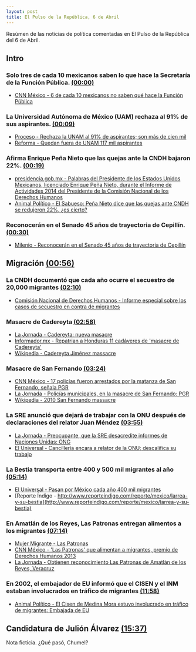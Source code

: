 ```yaml
---
layout: post
title: El Pulso de la República, 6 de Abril
---
```

Resúmen de las noticias de política comentadas en El Pulso de la República del 6 de Abril.

## Intro

### Solo tres de cada 10 mexicanos saben lo que hace la Secretaría de la Función Pública. [(00:00)](https://youtu.be/PRyKLxJPBl4?t=0s)
  + [CNN México - 6 de cada 10 mexicanos no saben qué hace la Función
    Pública](http://www.cnnmexico.com/nacional/2015/03/29/6-de-cada-10-mexicanos-no-saben-que-hace-la-funcion-publica)

### La Universidad Autónoma de México (UAM) rechaza al 91% de sus aspirantes. [(00:09)](https://youtu.be/PRyKLxJPBl4?t=9s)
  + [Proceso - Rechaza la UNAM al 91% de aspirantes; son más de cien mil](http://www.proceso.com.mx/?p=369304)
  + [Reforma - Quedan fuera de UNAM 117 mil aspirantes](http://www.reforma.com/aplicacioneslibre/preacceso/articulo/default.aspx?id=501248)

### Afirma Enrique Peña Nieto que las quejas ante la CNDH bajaron 22%. [(00:19)](https://youtu.be/PRyKLxJPBl4?t=19s)
  + [presidencia.gob.mx - Palabras del Presidente de los Estados Unidos Mexicanos, licenciado Enrique Peña Nieto, durante el Informe de Actividades 2014 del Presidente de la Comisión Nacional de los Derechos Humanos](http://www.presidencia.gob.mx/articulos-prensa/palabras-del-presidente-de-los-estados-unidos-mexicanos-licenciado-enrique-pena-nieto-durante-el-informe-de-actividades-2014-del-presidente-de-la-comision-nacional-de-los-derechos-humanos/)
  + [Animal Político - El Sabueso: Peña Nieto dice que las quejas ante CNDH se redujeron 22%, ¿es cierto?](http://www.animalpolitico.com/elsabueso/quejas-ante-cndh/)

### Reconocerán en el Senado 45 años de trayectoria de Cepillín. [(00:30)](https://youtu.be/PRyKLxJPBl4?t=30s)
  + [Milenio - Reconocerán en el Senado 45 años de trayectoria de Cepillín](http://www.milenio.com/hey/farandula/Cepillin-Cepillin_senado-Cepillin_45_anos-cepillin_reconocimiento_senado_0_488351569.html)

## Migración [(00:56)](https://youtu.be/PRyKLxJPBl4?t=56s)

### La CNDH documentó que cada año ocurre el secuestro de 20,000 migrantes [(02:10)](https://youtu.be/PRyKLxJPBl4?t=2m10s)

+ [Comisión Nacional de Derechos Humanos - Informe especial sobre los casos de secuestro en contra de migrantes](http://cndh.org.mx/sites/all/fuentes/documentos/informes/especiales/2009_migra.pdf)

### Masacre de Cadereyta [(02:58)](https://youtu.be/PRyKLxJPBl4?t=2m58s)

+ [La Jornada - Cadereyta: nueva masacre](http://www.jornada.unam.mx/2012/05/14/edito)
+ [Informador.mx - Repatrian a Honduras 11 cadáveres de 'masacre de Cadereyta'](http://www.informador.com.mx/mexico/2014/539716/6/repatrian-a-honduras-11-cadaveres-de-masacre-de-cadereyta.htm)
+ [Wikipedia - Cadereyta Jiménez massacre](http://en.wikipedia.org/wiki/Cadereyta_Jim%C3%A9nez_massacre)

### Masacre de San Fernando [(03:24)](https://youtu.be/PRyKLxJPBl4?t=3m24s)

+ [CNN México - 17 policías fueron arrestados por la matanza de San Fernando, señala PGR](http://mexico.cnn.com/nacional/2014/12/22/17-policias-fueron-arrestados-por-la-matanza-de-san-fernando-senala-pgr)
+ [La Jornada - Policías municipales, en la masacre de San Fernando: PGR](http://www.jornada.unam.mx/ultimas/2014/12/22/policias-municipales-vinculados-con-la-masacre-de-san-fernando-4675.html)
+ [Wikipedia - 2010 San Fernando massacre](http://en.wikipedia.org/wiki/2010_San_Fernando_massacre)

### La SRE anunció que dejará de trabajar con la ONU después de declaraciones del relator Juan Méndez [(03:55)](https://youtu.be/PRyKLxJPBl4?t=3m55s)

+ [La Jornada - Preocupante, que la SRE desacredite informes de Naciones Unidas: ONG](http://www.jornada.unam.mx/2015/04/01/politica/005n3pol)
+ [El Universal - Cancillería encara a relator de la ONU; descalifica su trabajo](http://www.eluniversal.com.mx/nacion-mexico/2015/impreso/cancilleria-encara-a-relator-de-la-onu-descalifica-su-trabajo-224553.html)

### La Bestia transporta entre 400 y 500 mil migrantes al año [(05:14)](https://youtu.be/PRyKLxJPBl4?t=5m14s)

+ [El Universal - Pasan por México cada año 400 mil migrantes ](http://www.eluniversal.com.mx/notas/852374.html)
+ [Reporte Índigo - http://www.reporteindigo.com/reporte/mexico/larrea-y-su-bestia](http://www.reporteindigo.com/reporte/mexico/larrea-y-su-bestia)

### En Amatlán de los Reyes, Las Patronas entregan alimentos a los migrantes [(07:14)](https://youtu.be/PRyKLxJPBl4?t=7m14s)

+ [Mujer Migrante - Las Patronas](http://mujermigrante.mx/las-patronas/)
+ [CNN México - 'Las Patronas' que alimentan a migrantes, premio de Derechos Humanos 2013](http://mexico.cnn.com/nacional/2013/11/20/las-patronas-que-alimentan-a-migrantes-premio-de-derechos-humanos-2013)
+ [La Jornada - Obtienen reconocimiento Las Patronas de Amatlán de los Reyes, Veracruz](http://www.jornada.unam.mx/2014/01/25/sociedad/030n2soc)

### En 2002, el embajador de EU informó que el CISEN y el INM estaban involucrados en tráfico de migrantes [(11:58)](https://youtu.be/PRyKLxJPBl4?t=11m58s)

+ [Animal Político - El Cisen de Medina Mora estuvo involucrado en tráfico de migrantes: Embajada de EU](http://www.animalpolitico.com/2015/03/el-cisen-con-medina-mora-involucrado-en-trafico-de-migrantes-embajada-de-eu/)

## Candidatura de Julión Álvarez [(15:37)](https://youtu.be/PRyKLxJPBl4?t=15m37s)

Nota ficticia. ¿Qué pasó, Chumel?
